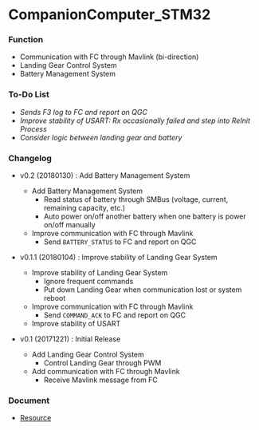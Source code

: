 # CompanionComputer_STM32

### Function
- Communication with FC through Mavlink (bi-direction)
- Landing Gear Control System
- Battery Management System

### To-Do List
- *Sends F3 log to FC and report on QGC*
- *Improve stability of USART: Rx occasionally failed and step into ReInit Process*
- *Consider logic between landing gear and battery*

### Changelog
* v0.2 (20180130) : Add Battery Management System
    + Add Battery Management System
        + Read status of battery through SMBus (voltage, current, remaining capacity, etc.)
        + Auto power on/off another battery when one battery is power on/off manually
    * Improve communication with FC through Mavlink
        + Send `BATTERY_STATUS` to FC and report on QGC

* v0.1.1 (20180104) : Improve stability of Landing Gear System
    * Improve stability of Landing Gear System
        + Ignore frequent commands
        + Put down Landing Gear when communication lost or system reboot
    * Improve communication with FC through Mavlink
        + Send `COMMAND_ACK` to FC and report on QGC
    * Improve stability of USART

* v0.1 (20171221) : Initial Release
    + Add Landing Gear Control System
        + Control Landing Gear through PWM
    + Add communication with FC through Mavlink
        + Receive Mavlink message from FC

### Document
* [Resource](Doc/Resource.md)